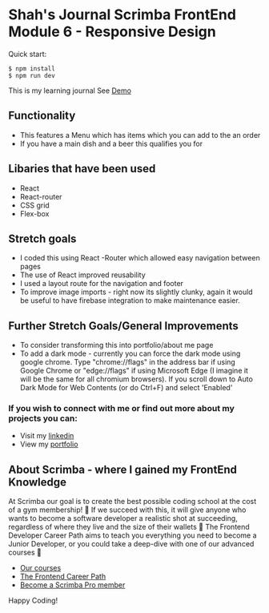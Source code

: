 # Shah's Journal Scrimba FrontEnd Module 6 - Responsive Design

Quick start:

```
$ npm install
$ npm run dev
````
This is my learning journal 
See [Demo](https://shahs-journal.netlify.app/)

## Functionality
- This features a Menu which has items which you can add to the an order
- If you have a main dish and a beer this qualifies you for 

## Libaries that have been used
- React
- React-router
- CSS grid
- Flex-box

## Stretch goals
- I coded this using React -Router which allowed easy navigation between pages
- The use of React improved reusability
- I used a layout route for the navigation and footer
- To improve image imports - right now its slightly clunky, again it would be useful to have firebase integration to make maintenance easier.
  

## Further Stretch Goals/General Improvements
- To consider transforming this into portfolio/about me page
- To add a dark mode - currently you can force the dark mode using google chrome. Type  "chrome://flags" in the address bar if using Google Chrome or "edge://flags" if using Microsoft Edge (I imagine it will be the same for all chromium browsers).  If you scroll down to Auto Dark Mode for Web Contents (or do Ctrl+F) and select 'Enabled' 


### If you wish to connect with me or find out more about my projects you can:
- Visit my [linkedin](https://www.linkedin.com/in/shah-aowal-17b59653/)
- View my [portfolio](https://shahs-portfolio.netlify.app/)

## About Scrimba - where I gained my FrontEnd Knowledge

At Scrimba our goal is to create the best possible coding school at the cost of a gym membership! 💜
If we succeed with this, it will give anyone who wants to become a software developer a realistic shot at succeeding, regardless of where they live and the size of their wallets 🎉
The Frontend Developer Career Path aims to teach you everything you need to become a Junior Developer, or you could take a deep-dive with one of our advanced courses 🚀

- [Our courses](https://scrimba.com/allcourses)
- [The Frontend Career Path](https://scrimba.com/learn/frontend)
- [Become a Scrimba Pro member](https://scrimba.com/pricing)

Happy Coding!
